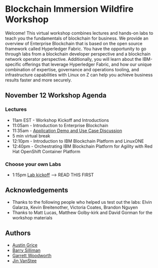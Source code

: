 # Blockchain Immersion Wildfire Workshop
Welcome! This virtual workshop combines lectures and hands-on labs to teach you the fundamentals of blockchain for business. We provide an overview of Enterprise Blockchain that is based on the open source framework called Hyperledger Fabric. You have the opportunity to go through labs from a blockchain developer perspective and a blockchain network operator perspective. Additionally, you will learn about the IBM-specific offerings that leverage Hyperledger Fabric, and how our unique combination of expertise, governance and operations tooling, and infrastructure capabilities with Linux on Z can help you achieve business results faster and more securely.

## November 12 Workshop Agenda

### Lectures
* 11am EST - Workshop Kickoff and Introductions
* 11:05am  - Introduction to Enterprise Blockchain
* 11:35am - [Application Demo and Use Case Discussion](files/NovBlockchainWorkshopUseCase.pdf)
* 5 min virtual break
* 12:10pm - Introduction to IBM Blockchain Platform and LinuxONE
* 12:40pm - Orchestrating IBM Blockchain Platform for Agility with Red Hat OpenShift Container Platform

### Choose your own Labs
* 1:15pm [Lab kickoff](lab-intro.md) --> READ THIS FIRST

## Acknowledgements

* Thanks to the following people who helped us test out the labs: Elvin Galarza, Kevin Breitenother, Victoria Coates, Brandon Nguyen
* Thanks to Matt Lucas, Matthew Golby-kirk and David Gorman for the workshop materials

## Authors
* [Austin Grice](mailto:austin.grice@ibm.com)
* [Barry Silliman](mailto:silliman@us.ibm.com)
* [Garrett Woodworth](mailto:garrett.lee.woodworth@ibm.com)
* [Jin VanStee](mailto:jinxiong@us.ibm.com)
